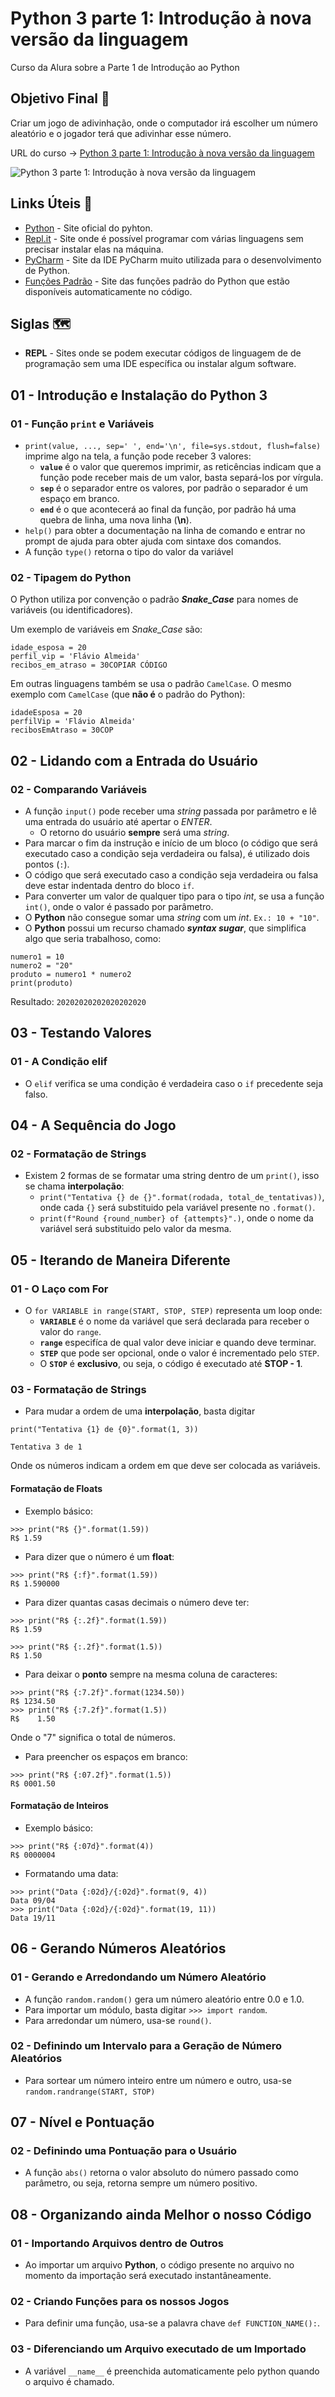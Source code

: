 # Python 3 parte 1: Introdução à nova versão da linguagem


Curso da Alura sobre a Parte 1 de Introdução ao Python

## Objetivo Final &#x1F3AF;

Criar um jogo de adivinhação, onde o computador irá escolher um número aleatório e o jogador terá que adivinhar esse número.

URL do curso -> [Python 3 parte 1: Introdução à nova versão da linguagem](https://cursos.alura.com.br/course/python-3-introducao-a-nova-versao-da-linguagem)

![Python 3 parte 1: Introdução à nova versão da linguagem](https://www.alura.com.br/assets/api/share/curso-python-3-introducao-a-nova-versao-da-linguagem.png)

## Links Úteis &#x1F517;
* [Python](https://www.python.org/) - Site oficial do pyhton.
* [Repl.it](https://replit.com/) - Site onde é possível programar com várias linguagens sem precisar instalar elas na máquina.
* [PyCharm](https://www.jetbrains.com/pycharm/) - Site da IDE PyCharm muito utilizada para o desenvolvimento de Python.
* [Funções Padrão](https://docs.python.org/3/library/functions.html) - Site das funções padrão do Python que estão disponíveis automaticamente no código.

## Siglas &#x1F5FA;
* **REPL** - Sites onde se podem executar códigos de linguagem de de programação sem uma IDE específica ou instalar algum software.

## 01 - Introdução e Instalação do Python 3

### 01 - Função **`print`** e Variáveis
* `print(value, ..., sep=' ', end='\n', file=sys.stdout, flush=false)` imprime algo na tela, a função pode receber 3 valores:
    * **`value`** é o valor que queremos imprimir, as reticências indicam que a função pode receber mais de um valor, basta separá-los por vírgula.
    * **`sep`** é o separador entre os valores, por padrão o separador é um espaço em branco.
    * **`end`** é o que acontecerá ao final da função, por padrão há uma quebra de linha, uma nova linha (**\n**).
* `help()` para obter a documentação na linha de comando e entrar no prompt de ajuda para obter ajuda com sintaxe dos comandos.
* A função `type()` retorna o tipo do valor da variável

### 02 - Tipagem do Python
O Python utiliza por convenção o padrão ***Snake_Case*** para nomes de variáveis (ou identificadores).

Um exemplo de variáveis em *Snake_Case* são:
```
idade_esposa = 20
perfil_vip = 'Flávio Almeida'
recibos_em_atraso = 30COPIAR CÓDIGO
```

Em outras linguagens também se usa o padrão `CamelCase`. O mesmo exemplo com `CamelCase` (que **não é** o padrão do Python):
```
idadeEsposa = 20
perfilVip = 'Flávio Almeida'
recibosEmAtraso = 30COP
```

## 02 - Lidando com a Entrada do Usuário

### 02 - Comparando Variáveis
* A função `input()` pode receber uma *string* passada por parâmetro e lê uma entrada do usuário até apertar o *ENTER*.
    * O retorno do usuário **sempre** será uma *string*.
* Para marcar o fim da instrução e início de um bloco (o código que será executado caso a condição seja verdadeira ou falsa), é utilizado dois pontos (`:`).
* O código que será executado caso a condição seja verdadeira ou falsa deve estar indentada dentro do bloco `if`.
* Para converter um valor de qualquer tipo para o tipo *int*, se usa a função `int()`, onde o valor é passado por parâmetro.
* O **Python** não consegue somar uma *string* com um *int*. `Ex.: 10 + "10"`.
* O **Python** possui um recurso chamado ***syntax sugar***, que simplifica algo que seria trabalhoso, como:
```
numero1 = 10
numero2 = "20"
produto = numero1 * numero2
print(produto)
```
Resultado: `20202020202020202020`


## 03 - Testando Valores

### 01 - A Condição elif
* O `elif` verifica se uma condição é verdadeira caso o `if` precedente seja falso.

## 04 - A Sequência do Jogo

### 02 - Formatação de Strings
* Existem 2 formas de se formatar uma string dentro de um `print()`, isso se chama **interpolação**:
    * `print("Tentativa {} de {}".format(rodada, total_de_tentativas))`, onde cada `{}` será substituido pela variável presente no `.format()`.
    * `print(f"Round {round_number} of {attempts}".)`, onde o nome da variável será substituido pelo valor da mesma.

## 05 - Iterando de Maneira Diferente

### 01 - O Laço com For
* O `for VARIABLE in range(START, STOP, STEP)` representa um loop onde:
    * **`VARIABLE`** é o nome da variável que será declarada para receber o valor do `range`.
    * **`range`** especifíca de qual valor deve iniciar e quando deve terminar.
    * **`STEP`** que pode ser opcional, onde o valor é incrementado pelo `STEP`.
    * O **`STOP`** é **exclusivo**, ou seja, o código é executado até **STOP - 1**.

### 03 - Formatação de Strings
* Para mudar a ordem de uma **interpolação**, basta digitar
```
print("Tentativa {1} de {0}".format(1, 3))

Tentativa 3 de 1
```
Onde os números indicam a ordem em que deve ser colocada as variáveis.

#### Formatação de Floats
* Exemplo básico:
```
>>> print("R$ {}".format(1.59))
R$ 1.59
```

* Para dizer que o número é um **float**:
```
>>> print("R$ {:f}".format(1.59))
R$ 1.590000
```

* Para dizer quantas casas decimais o número deve ter:
```
>>> print("R$ {:.2f}".format(1.59))
R$ 1.59
```
```
>>> print("R$ {:.2f}".format(1.5))
R$ 1.50
```

* Para deixar o **ponto** sempre na mesma coluna de caracteres:
```
>>> print("R$ {:7.2f}".format(1234.50))
R$ 1234.50
>>> print("R$ {:7.2f}".format(1.5))
R$    1.50
```
Onde o "7" significa o total de números.

* Para preencher os espaços em branco:
```
>>> print("R$ {:07.2f}".format(1.5))
R$ 0001.50
```

#### Formatação de Inteiros
* Exemplo básico:
```
>>> print("R$ {:07d}".format(4))
R$ 0000004
```

* Formatando uma data:
```
>>> print("Data {:02d}/{:02d}".format(9, 4))
Data 09/04
>>> print("Data {:02d}/{:02d}".format(19, 11))
Data 19/11
```

## 06 - Gerando Números Aleatórios

### 01 - Gerando e Arredondando um Número Aleatório
* A função `random.random()` gera um número aleatório entre 0.0 e 1.0.
* Para importar um módulo, basta digitar `>>> import random`.
* Para arredondar um número, usa-se `round()`.

### 02 - Definindo um Intervalo para a Geração de Número Aleatórios
* Para sortear um número inteiro entre um número e outro, usa-se `random.randrange(START, STOP)`

## 07 - Nível e Pontuação

### 02 - Definindo uma Pontuação para o Usuário
* A função `abs()` retorna o valor absoluto do número passado como parâmetro, ou seja, retorna sempre um número positivo.

## 08 - Organizando ainda Melhor o nosso Código

### 01 - Importando Arquivos dentro de Outros
* Ao importar um arquivo **Python**, o código presente no arquivo no momento da importação será executado instantâneamente.

### 02 - Criando Funções para os nossos Jogos
* Para definir uma função, usa-se a palavra chave `def FUNCTION_NAME():`.

### 03 - Diferenciando um Arquivo executado de um Importado
* A variável `__name__` é preenchida automaticamente pelo python quando o arquivo é chamado.